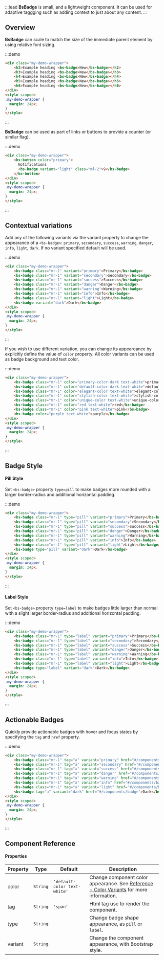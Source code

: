 :::lead
**BsBadge** is small, and a lightweight component. It can be used for adaptive taggging such as adding context 
to just about any content.
:::


## Overview

**BsBadge** can scale to match the size of the immediate parent element by using relative font sizing.

:::demo
```html
<div class="my-demo-wrapper">
    <h2>Example heading <bs-badge>New</bs-badge></h2>
    <h3>Example heading <bs-badge>New</bs-badge></h3>
    <h4>Example heading <bs-badge>New</bs-badge></h4>
    <h5>Example heading <bs-badge>New</bs-badge></h5>
    <h6>Example heading <bs-badge>New</bs-badge></h6>
</div>
<style scoped>
.my-demo-wrapper {
  margin: 24px;
}
</style>
```
:::

**BsBadge** can be used as part of links or buttons to provide a counter (or similar flag).

:::demo
```html
<div class="my-demo-wrapper">
    <bs-button color="primary">
      Notifications 
      <bs-badge variant="light" class="ml-2">9</bs-badge>
    </bs-button>
</div>
<style scoped>
.my-demo-wrapper {
  margin: 24px;
}
</style>
```
:::


## Contextual variations

Add any of the following variants via the variant property to change the appearance of a `<bs-badge>`: 
`primary`, `secondary`, `success`, `warning`, `danger`, `info`, `light`, `dark`. If no variant specified 
default will be used.

:::demo
```html
<div class="my-demo-wrapper">
    <bs-badge class="mr-1" variant="primary">Primary</bs-badge>
    <bs-badge class="mr-1" variant="secondary">Secondary</bs-badge>
    <bs-badge class="mr-1" variant="success">Success</bs-badge>
    <bs-badge class="mr-1" variant="danger">Danger</bs-badge>
    <bs-badge class="mr-1" variant="warning">Warning</bs-badge>
    <bs-badge class="mr-1" variant="info">Info</bs-badge>
    <bs-badge class="mr-1" variant="light">Light</bs-badge>
    <bs-badge variant="dark">Dark</bs-badge>
</div>
<style scoped>
.my-demo-wrapper {
  margin: 24px;
}
</style>
```
:::

If you wish to use different variation, you can change its appeareance by explicitly define the value 
of `color` property. All color variants can be used as badge background and text color.

:::demo
```html
<div class="my-demo-wrapper">
    <bs-badge class="mr-1" color="primary-color-dark text-white">primary-color-dark</bs-badge>
    <bs-badge class="mr-1" color="default-color-dark text-white">default-color-dark</bs-badge>
    <bs-badge class="mr-1" color="elegant-color text-white">elegant-color</bs-badge>
    <bs-badge class="mr-1" color="stylish-color text-white">stylish-color</bs-badge>
    <bs-badge class="mr-1" color="unique-color text-white">unique-color</bs-badge>
    <bs-badge class="mr-1" color="red text-white">red</bs-badge>
    <bs-badge class="mr-1" color="pink text-white">pink</bs-badge>
    <bs-badge color="purple text-white">purple</bs-badge>
</div>
<style scoped>
.my-demo-wrapper {
  margin: 24px;
}
</style>
```
:::


## Badge Style

#### Pill Style

Set `<bs-badge>` property `type=pill` to make badges more rounded with a larger border-radius and
additional horizontal padding.

:::demo
```html
<div class="my-demo-wrapper">
    <bs-badge class="mr-1" type="pill" variant="primary">Primary</bs-badge>
    <bs-badge class="mr-1" type="pill" variant="secondary">Secondary</bs-badge>
    <bs-badge class="mr-1" type="pill" variant="success">Success</bs-badge>
    <bs-badge class="mr-1" type="pill" variant="danger">Danger</bs-badge>
    <bs-badge class="mr-1" type="pill" variant="warning">Warning</bs-badge>
    <bs-badge class="mr-1" type="pill" variant="info">Info</bs-badge>
    <bs-badge class="mr-1" type="pill" variant="light">Light</bs-badge>
    <bs-badge type="pill" variant="dark">Dark</bs-badge>
</div>
<style scoped>
.my-demo-wrapper {
  margin: 24px;
}
</style>
```
:::

#### Label Style

Set `<bs-badge>` property `type=label` to make badges little larger than normal with a slight larger 
border-radius and additional horizontal padding. 

:::demo
```html
<div class="my-demo-wrapper">
    <bs-badge class="mr-1" type="label" variant="primary">Primary</bs-badge>
    <bs-badge class="mr-1" type="label" variant="secondary">Secondary</bs-badge>
    <bs-badge class="mr-1" type="label" variant="success">Success</bs-badge>
    <bs-badge class="mr-1" type="label" variant="danger">Danger</bs-badge>
    <bs-badge class="mr-1" type="label" variant="warning">Warning</bs-badge>
    <bs-badge class="mr-1" type="label" variant="info">Info</bs-badge>
    <bs-badge class="mr-1" type="label" variant="light">Light</bs-badge>
    <bs-badge type="label" variant="dark">Dark</bs-badge>
</div>
<style scoped>
.my-demo-wrapper {
  margin: 24px;
}
</style>
```
:::


## Actionable Badges

Quickly provide actionable badges with hover and focus states by specifying the `tag` and `href` property.

:::demo
```html
<div class="my-demo-wrapper">
    <bs-badge class="mr-1" tag="a" variant="primary" href="#/components/badge">Primary</bs-badge>
    <bs-badge class="mr-1" tag="a" variant="secondary" href="#/components/badge">Secondary</bs-badge>
    <bs-badge class="mr-1" tag="a" variant="success" href="#/components/badge">Success</bs-badge>
    <bs-badge class="mr-1" tag="a" variant="danger" href="#/components/badge">Danger</bs-badge>
    <bs-badge class="mr-1" tag="a" variant="warning" href="#/components/badge">Warning</bs-badge>
    <bs-badge class="mr-1" tag="a" variant="info" href="#/components/badge">Info</bs-badge>
    <bs-badge class="mr-1" tag="a" variant="light" href="#/components/badge">Light</bs-badge>
    <bs-badge tag="a" variant="dark" href="#/components/badge">Dark</bs-badge>
</div>
<style scoped>
.my-demo-wrapper {
  margin: 24px;
}
</style>
```
:::


## Component Reference

#### Properties

<div class="cmp-property">

| Property | Type     | Default  | Description |
|----------|----------|----------|-------------|
| color    | `String` | `'default-color text-white'` | Change component color appearance. See [Reference - Color Variants](#/reference/colors) for more information. |
| tag      | `String` | `'span'` | Html tag use to render the component. |
| type     | `String` |   | Change badge shape appearance, as `pill` or `label`. |
| variant  | `String` |   | Change the component appearance, with Bootstrap style. |

</div>

